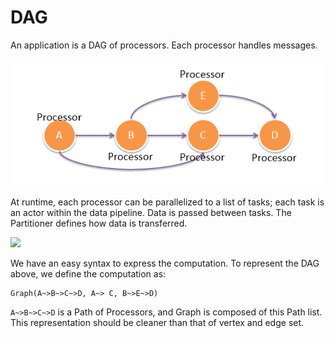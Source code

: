 # DAG

An application is a DAG of processors. Each processor handles messages.

![](img/dag.png)

At runtime, each processor can be parallelized to a list of tasks; each task is an actor within the data pipeline. Data is passed between tasks. The Partitioner defines how data is transferred.

![](img/shuffle.png)

We have an easy syntax to express the computation. To represent the DAG above, we define the computation as:

   ```
   Graph(A~>B~>C~>D, A~> C, B~>E~>D)
   ```

`A~>B~>C~>D` is a Path of Processors, and Graph is composed of this Path list. This representation should be cleaner than that of vertex and edge set.


